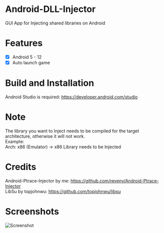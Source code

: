 # Android-DLL-Injector
GUI App for Injecting shared libraries on Android

# Features
- [x] Android 5 - 12
- [x] Auto launch game

# Build and Installation
Android Studio is required: https://developer.android.com/studio  <br />

# Note
The library you want to Inject needs to be compiled for the target architecture, otherwise it will not work. <br />
Example: <br />
Arch: x86 (Emulator) -> x86 Library needs to be Injected

# Credits
Android-Ptrace-Injector by me: https://github.com/reveny/Android-Ptrace-Injector <br />
LibSu by topjohnwu: https://github.com/topjohnwu/libsu <br />
  
# Screenshots
![Screenshot](https://user-images.githubusercontent.com/113244907/194390440-b6372746-4a9e-4cb6-a84e-0a48b7bcd912.jpg)
